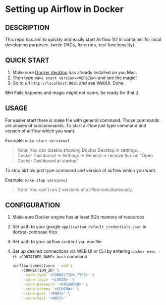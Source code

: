 # Setting up Airflow in Docker

## DESCRIPTION

This repo has aim to quickly and easily start Airflow 1/2 in container for local developing purposes.
(write DAGs, fix errors, test functionality).

## QUICK START

1. Make sure [Docker desktop](https://www.docker.com) has already installed on you Mac.
2. Then type `make start version=<VERSION>` and see the magic!
3. Go to url `http://localhost:8081` and see WebUI. Done.

~~Shit~~ Fails happens and magic might not came, be ready for that :)

## USAGE

For easier start there is make file with general command. Those commands are aliases of subcommands.
To start airflow just type command and version of airflow which you want.

Example: `make start version=1`

> Note: You can disable showing Docker Desktop in settings: \
> Docker Dashboard -> Settings -> General -> remove tick on "Open Docker Dashboard at startup"

To stop airflow just type command and version of airflow which you want.

Example: `make stop version=1`

> Note: You can't run 2 versions of airflow simultaneously.

## CONFIGURATION

1. Make sure Docker engine has at least 5Gb memory of resources
2. Set path to your google `application_default_credentials.json` in docker-compose files
3. Set path to your airflow content via .env file
4. Set up desired connections via WEB UI or CLI by entering `docker exec -it <CONTAINER_NAME> bash` command

    ```bash
    airflow connections --add \
        <CONNECTION_ID> \
        --conn-type '<CONNECTION_TYPE>' \
        --conn-login '<LOGIN>' \
        --conn-password '<PASSWORD>' \
        --conn-schema '<SCHEMA>' \
        --conn-port '<PORT>' \
        --conn-host '<HOST>'
    ```
